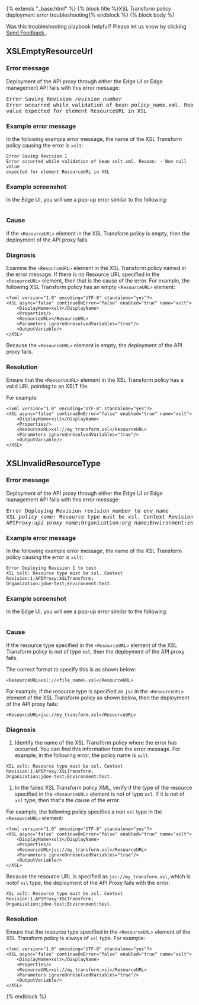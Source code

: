 
{% extends "_base.html" %} {% block title %}XSL Transform policy deployment error troubleshooting{% endblock %} {% block body %}

<aside class="note">Was this troubleshooting playbook helpful? Please let us know
  by clicking <a href="" class="google-feedback"
   data-p="1636213" data-b="docsite" data-context="troubleshooting-feedback">
  Send Feedback 
</a>.</aside>

## XSLEmptyResourceUrl


### Error message

Deployment of the API proxy through either the Edge UI or Edge management API
fails with this error message:


<pre class="prettyprint">
Error Saving Revision <var>revision_number</var>
Error occurred while validation of bean <var>policy_name</var>.xml. Reason:- Non null
value expected for element ResourceURL in XSL
</pre>


### Example error message

In the following example error message, the name of the XSL Transform policy causing
the error is `xslt`:

```
Error Saving Revision 1
Error occurred while validation of bean xslt.xml. Reason: - Non null value
expected for element ResourceURL in XSL
```

### Example screenshot

In the Edge UI, you will see a pop-up error similar to the following:

<img alt="" src="/api-platform/images/xsl-transform-error-1.png">


### Cause

If the `<ResourceURL>` element in the XSL Transform policy is empty, then the
deployment of the API proxy fails.


### Diagnosis

Examine the `<ResourceURL>` element in the XSL Transform policy named in the error
message. If there is no Resource URL specified in the `<ResourceURL>` element,
then that is the cause of the error. For example, the following XSL Transform
policy has an empty `<ResourceURL>` element:

```
<?xml version="1.0" encoding="UTF-8" standalone="yes"?>
<XSL async="false" continueOnError="false" enabled="true" name="xslt">
    <DisplayName>xslt</DisplayName>
    <Properties/>
    <ResourceURL></ResourceURL>
    <Parameters ignoreUnresolvedVariables="true"/>
    <OutputVariable/>
</XSL>
```

Because the `<ResourceURL>` element is empty, the deployment of the API proxy fails.


### Resolution

Ensure that the `<ResourceURL>` element in the XSL Transform policy has a valid
URL pointing to an XSLT file.

For example:

```
<?xml version="1.0" encoding="UTF-8" standalone="yes"?>
<XSL async="false" continueOnError="false" enabled="true" name="xslt">
    <DisplayName>xslt</DisplayName>
    <Properties/>
    <ResourceURL>xsl://my_transform.xsl</ResourceURL>
    <Parameters ignoreUnresolvedVariables="true"/>
    <OutputVariable/>
</XSL>
```


## XSLInvalidResourceType


### Error message

Deployment of the API proxy through either the Edge UI or Edge management API
fails with this error message:

<pre class="prettyprint">
Error Deploying Revision <var>revision_number</var> to <var>env_name</var>
XSL <var>policy_name</var>: Resource type must be xsl. Context Revision:<var>revision_number</var>;
APIProxy:<var>api_proxy_name</var>;Organization:<var>org_name</var>;Environment:<var>env_name</var>.
</pre>


### Example error message

In the following example error message, the name of the XSL Transform policy
causing the error is `xslt`:

```
Error Deploying Revision 1 to test
XSL xslt: Resource type must be xsl. Context Revision:1;APIProxy:XSLTransform;
Organization:jdoe-test;Environment:test.
```

### Example screenshot

In the Edge UI, you will see a pop-up error similar to the following:

<img alt="" src="/api-platform/images/xsl-transform-error-2.png">


### Cause

If the resource type specified in the `<ResourceURL>` element of the XSL Transform
policy is not of type `xsl`, then the deployment of the API proxy fails.

The correct format to specify this is as shown below:

```
<ResourceURL>xsl://<file_name>.xsl</ResourceURL>
```

For example, if the resource type is specified as `jsc` in the `<ResourceURL>`
element of the XSL Transform policy as shown below, then the deployment of the
API proxy fails:

```
<ResourceURL>jsc://my_transform.xsl</ResourceURL>
```

### Diagnosis

1.  Identify the name of the XSL Transform policy where the error has occurred. You can find this information from the error message. For example, in the following error, the policy name is `xslt`.

  ```
  XSL xslt: Resource type must be xsl. Context Revision:1;APIProxy:XSLTransform;
  Organization:jdoe-test;Environment:test.
  ```

1.  In the failed XSL Transform policy XML, verify if the type of the resource specified in the `<ResourceURL>` element is not of type `xsl`. If it is not of `xsl` type, then that's the cause of the error.

  For example, the following policy specifies a non `xsl` type in the `<ResourceURL>` element:

  ```
  <?xml version="1.0" encoding="UTF-8" standalone="yes"?>
  <XSL async="false" continueOnError="false" enabled="true" name="xslt">
      <DisplayName>xslt</DisplayName>
      <Properties/>
      <ResourceURL>jsc://my_transform.xsl</ResourceURL>
      <Parameters ignoreUnresolvedVariables="true"/>
      <OutputVariable/>
  </XSL>
  ```

  Because the resource URL is specified as `jsc://my_transform.xsl`, which is notof `xsl` type, the deployment of the API Proxy fails with the error:

  ```
  XSL xslt: Resource type must be xsl. Context Revision:1;APIProxy:XSLTransform;
  Organization:jdoe-test;Environment:test.
  ```

### Resolution

Ensure that the resource type specified in the `<ResourceURL>` element of the XSL
Transform policy is always of `xsl` type. For example:

  ```
  <?xml version="1.0" encoding="UTF-8" standalone="yes"?>
  <XSL async="false" continueOnError="false" enabled="true" name="xslt">
      <DisplayName>xslt</DisplayName>
      <Properties/>
      <ResourceURL>xsl://my_transform.xsl</ResourceURL>
      <Parameters ignoreUnresolvedVariables="true"/>
      <OutputVariable/>
  </XSL>
  ```

{% endblock %}
